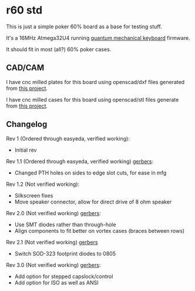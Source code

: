 # r60 std #

This is just a simple poker 60% board as a base for testing
stuff.

It's a 16MHz Atmega32U4 running [quantum mechanical
keyboard](https://github.com/qmk/qmk_firmware) firmware.

It should fit in most (all?) 60% poker cases.

## CAD/CAM ##

I have cnc milled plates for this board using openscad/dxf files generated
from [this project](https://github.com/rpedde/platemaker).

I have cnc milled cases for this board using openscad/stl files generate
from [this project](https://github.com/rpedde/r60-case).

## Changelog ##

Rev 1 (Ordered through easyeda, verified working):

 - Initial rev

Rev 1.1 (Ordered through easyeda, verified working) [gerbers](https://storage.googleapis.com/rpedde-public-gerbers/r60-std-r1.1.zip):

 - Changed PTH holes on sides to edge slot cuts, for ease in mfg

Rev 1.2 (Not verified working):

 - Silkscreen fixes
 - Move speaker connector, allow for direct drive of 8 ohm speaker

Rev 2.0 (Not verified working) [gerbers](https://storage.googleapis.com/rpedde-public-gerbers/r60-std-r2.0.zip):

 - Use SMT diodes rather than through-hole
 - Align components to fit better on vortex cases (braces between rows)

Rev 2.1 (Not verified working) [gerbers](https://storage.googleapis.com/rpedde-public-gerbers/r60-std-r2.1.zip)

 - Switch SOD-323 footprint diodes to 0805

Rev 3.0 (Not verified working) [gerbers](https://storage.googleapis.com/rpedde-public-gerbers/r60-std-r3.0.zip):

 - Add option for stepped capslock/control
 - Add option for ISO as well as ANSI


